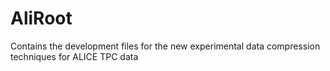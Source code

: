 AliRoot
=======

Contains the development files for the new experimental data compression techniques for ALICE TPC data
